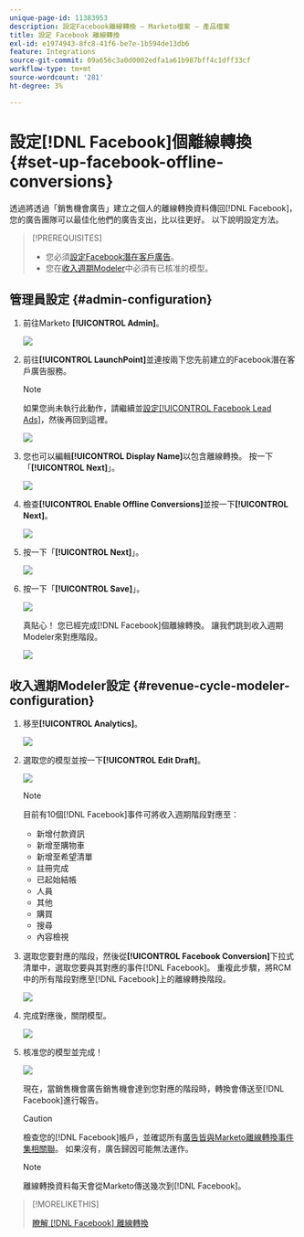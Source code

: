 ```yaml
---
unique-page-id: 11383953
description: 設定Facebook離線轉換 — Marketo檔案 — 產品檔案
title: 設定 Facebook 離線轉換
exl-id: e1974943-8fc8-41f6-be7e-1b594de13db6
feature: Integrations
source-git-commit: 09a656c3a0d0002edfa1a61b987bff4c1dff33cf
workflow-type: tm+mt
source-wordcount: '281'
ht-degree: 3%

---
```


# 設定[!DNL Facebook]個離線轉換 {#set-up-facebook-offline-conversions}

透過將透過「銷售機會廣告」建立之個人的離線轉換資料傳回[!DNL Facebook]，您的廣告團隊可以最佳化他們的廣告支出，比以往更好。 以下說明設定方法。

>[!PREREQUISITES]
>
>* 您必須[設定Facebook潛在客戶廣告](/help/marketo/product-docs/demand-generation/facebook/set-up-facebook-lead-ads.md)。
>* 您在[收入週期Modeler](/help/marketo/product-docs/reporting/revenue-cycle-analytics/revenue-cycle-models/understanding-revenue-models.md)中必須有已核准的模型。

## 管理員設定 {#admin-configuration}

1. 前往Marketo **[!UICONTROL Admin]**。

   ![](assets/image2016-11-29-13-3a8-3a45.png)

1. 前往&#x200B;**[!UICONTROL LaunchPoint]**&#x200B;並連按兩下您先前建立的Facebook潛在客戶廣告服務。

   >[!NOTE]
   >
   >如果您尚未執行此動作，請繼續並[設定[!UICONTROL Facebook Lead Ads]](/help/marketo/product-docs/demand-generation/facebook/set-up-facebook-lead-ads.md)，然後再回到這裡。

   ![](assets/image2016-11-29-13-3a10-3a43.png)

1. 您也可以編輯&#x200B;**[!UICONTROL Display Name]**&#x200B;以包含離線轉換。 按一下「**[!UICONTROL Next]**」。

   ![](assets/image2016-11-29-13-3a12-3a19.png)

1. 檢查&#x200B;**[!UICONTROL Enable Offline Conversions]**&#x200B;並按一下&#x200B;**[!UICONTROL Next]**。

   ![](assets/image2016-11-29-13-3a13-3a32.png)

1. 按一下「**[!UICONTROL Next]**」。

   ![](assets/image2016-11-29-13-3a14-3a17.png)

1. 按一下「**[!UICONTROL Save]**」。

   ![](assets/image2016-11-29-13-3a14-3a52.png)

   真貼心！ 您已經完成[!DNL Facebook]個離線轉換。 讓我們跳到收入週期Modeler來對應階段。

   ![](assets/image2016-11-29-13-3a16-3a55.png)

## 收入週期Modeler設定 {#revenue-cycle-modeler-configuration}

1. 移至&#x200B;**[!UICONTROL Analytics]**。

   ![](assets/image2016-11-29-13-3a29-3a23.png)

1. 選取您的模型並按一下&#x200B;**[!UICONTROL Edit Draft]**。

   ![](assets/image2016-11-29-13-3a31-3a6.png)

   >[!NOTE]
   >
   >目前有10個[!DNL Facebook]事件可將收入週期階段對應至：
   >
   >* 新增付款資訊
   >* 新增至購物車
   >* 新增至希望清單
   >* 註冊完成
   >* 已起始結帳
   >* 人員
   >* 其他
   >* 購買
   >* 搜尋
   >* 內容檢視

1. 選取您要對應的階段，然後從&#x200B;**[!UICONTROL Facebook Conversion]**&#x200B;下拉式清單中，選取您要與其對應的事件[!DNL Facebook]。 重複此步驟，將RCM中的所有階段對應至[!DNL Facebook]上的離線轉換階段。

   ![](assets/1-1.png)

1. 完成對應後，關閉模型。

   ![](assets/2.png)

1. 核准您的模型並完成！

   ![](assets/image2016-11-29-15-3a6-3a30.png)

   現在，當銷售機會廣告銷售機會達到您對應的階段時，轉換會傳送至[!DNL Facebook]進行報告。

   >[!CAUTION]
   >
   >檢查您的[!DNL Facebook]帳戶，並確認所有[廣告皆與Marketo離線轉換事件集相關聯](https://www.facebook.com/business/url/?href=%2Fbusiness%2Fhelp%2Fwww%2F1776828022605281&cmsid&creative=link&creative_detail=advertiser-help-center&create_type&destination_cms_id&orig_http_referrer)。 如果沒有，廣告歸因可能無法運作。

   >[!NOTE]
   >
   >離線轉換資料每天會從Marketo傳送幾次到[!DNL Facebook]。

>[!MORELIKETHIS]
>
>[瞭解 [!DNL Facebook] 離線轉換](/help/marketo/product-docs/demand-generation/facebook/understanding-facebook-offline-conversions.md)
